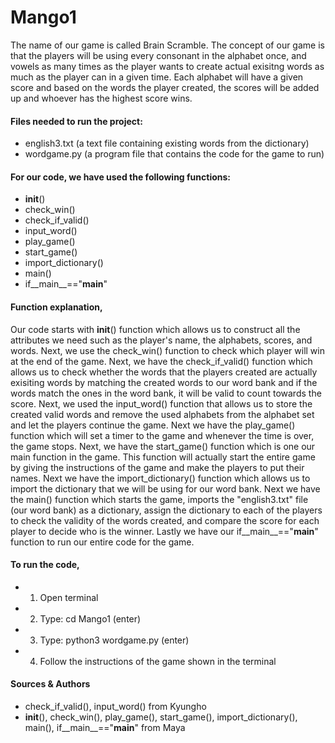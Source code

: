 # Mango1
The name of our game is called Brain Scramble.
The concept of our game is that the players will be using every consonant in the alphabet once, and vowels as many times as the player wants 
to create actual exisitng words as much as the player can in a given time. Each alphabet will have a given score and based on the words the
player created, the scores will be added up and whoever has the highest score wins.
#### Files needed to run the project:
- english3.txt (a text file containing existing words from the dictionary)
- wordgame.py (a program file that contains the code for the game to run)
#### For our code, we have used the following functions: 
- __init__()
- check_win()
- check_if_valid()
- input_word()
- play_game()
- start_game()
- import_dictionary()
- main()
- if__main__=="__main__"
#### Function explanation, 
Our code starts with __init__() function which allows us to construct all the attributes we need such as the player's name, the alphabets, scores, and words.
Next, we use the check_win() function to check which player will win at the end of the game. Next, we have the check_if_valid() function which allows us to
check whether the words that the players created are actually exisiting words by matching the created words to our word bank and if the words match the ones 
in the word bank, it will be valid to count towards the score. Next, we used the input_word() function that allows us to store the created valid words and remove
the used alphabets from the alphabet set and let the players continue the game. Next we have the play_game() function which will set a timer to the game and whenever
the time is over, the game stops. Next, we have the start_game() function which is one our main function in the game. This function will actually start the entire 
game by giving the instructions of the game and make the players to put their names. Next we have the import_dictionary() function which allows us to import the 
dictionary that we will be using for our word bank. Next we have the main() function which starts the game, imports the "english3.txt" file (our word bank) as a dictionary, 
assign the dictionary to each of the players to check the validity of the words created, and compare the score for each player to decide who is the winner. Lastly 
we have our if__main__=="__main__" function to run our entire code for the game.
#### To run the code,
- 1. Open terminal
- 2. Type: cd Mango1 (enter)
- 3. Type: python3 wordgame.py (enter)
- 4. Follow the instructions of the game shown in the terminal
#### Sources & Authors
- check_if_valid(), input_word() from Kyungho
- __init__(), check_win(), play_game(), start_game(), import_dictionary(), main(), if__main__=="__main__" from Maya
